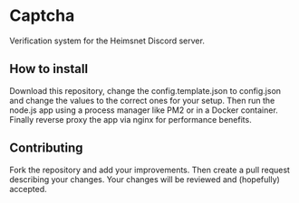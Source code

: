 # Captcha
Verification system for the Heimsnet Discord server.

## How to install

Download this repository, change the config.template.json to config.json and change the values to the correct ones for your setup. Then run the node.js app using a process manager like PM2 or in a Docker container. Finally reverse proxy the app via nginx for performance benefits.

## Contributing

Fork the repository and add your improvements. Then create a pull request describing your changes. Your changes will be reviewed and (hopefully) accepted.

